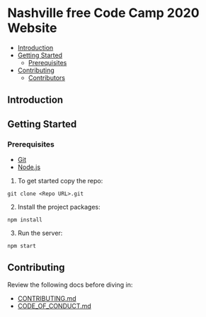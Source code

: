 # Nashville free Code Camp 2020 Website

- [Introduction](#introduction)
- [Getting Started](#getting-started)
    + [Prerequisites](#prerequisites)
- [Contributing](#contributing)
    + [Contributors](#contributors)

## Introduction

## Getting Started

### Prerequisites

- [Git](https://git-scm.com/)
- [Node.js](https://nodejs.org/)

1. To get started copy the repo:

```
git clone <Repo URL>.git
```

2. Install the project packages:

```
npm install
```

3. Run the server:

```
npm start
```

## Contributing

Review the following docs before diving in:
- [CONTRIBUTING.md](CONTRIBUTING.md)
- [CODE_OF_CONDUCT.md](CODE_OF_CONDUCT.md)
